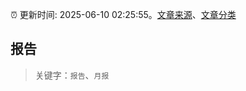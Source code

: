 :alarm_clock: 更新时间: 2025-06-10 02:25:55。[文章来源](/README.md)、[文章分类](/TAGS.md)

## 报告


> 关键字：`报告`、`月报`



